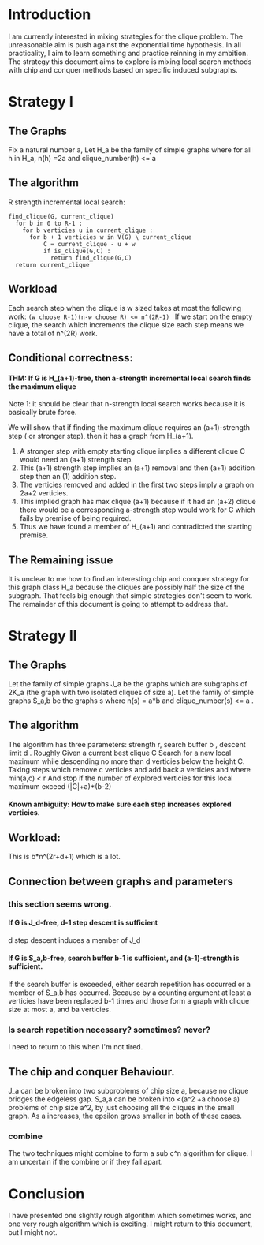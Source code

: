 # Introduction
I am currently interested in mixing strategies for the clique problem.
The unreasonable aim is push against the exponential time hypothesis.
In all practicality, I aim to learn something and practice reinning in my ambition.
The strategy this document aims to explore is mixing local search methods with chip and conquer methods based on specific induced subgraphs.
# Strategy I
## The Graphs
Fix a natural number a,
Let H_a be the family of simple graphs where
for all h in H_a, n(h) =2a and clique_number(h) <= a
## The algorithm
R strength incremental local search:
```
find_clique(G, current_clique)
  for b in 0 to R-1 :
    for b verticies u in current_clique :
      for b + 1 verticies w in V(G) \ current_clique
          C = current_clique - u + w
          if is_clique(G,C) :
            return find_clique(G,C)
  return current_clique
```
## Workload
Each search step when the clique is w sized takes at most the following work:
```(w choose R-1)(n-w choose R) <= n^(2R-1) ```
If we start on the empty clique, the search which increments the clique size each step means we have a total of n^(2R) work.

## Conditional correctness:
#### THM: If G is H_(a+1)-free, then a-strength incremental local search finds the maximum clique
Note 1: it should be clear that n-strength local search works because it is basically brute force.

We will show that if finding the maximum clique requires an (a+1)-strength step ( or stronger step), then it has a graph from H_(a+1).
1. A stronger step with empty starting clique implies a different clique C would need an (a+1) strength step.
2. This (a+1) strength step implies an (a+1) removal and then (a+1) addition step then an (1) addition step.
3. The verticies removed and added in the first two steps imply a graph on 2a+2 verticies.
4. This implied graph has max clique (a+1) because if it had an (a+2) clique there would be a corresponding a-strength step would work for C which fails by premise of being required.
5. Thus we have found a member of H_(a+1) and contradicted the starting premise.
## The Remaining issue
It is unclear to me how to find an interesting chip and conquer strategy for this graph class H_a
because the cliques are possibly half the size of the subgraph. 
That feels big enough that simple strategies don't seem to work.
The remainder of this document is going to attempt to address that.

# Strategy II
## The Graphs
Let the family of simple graphs J_a be the graphs which are subgraphs of 2K_a (the graph with two isolated cliques of size a).
Let the family of simple graphs S_a,b be the graphs s where n(s) = a*b and clique_number(s) <= a .
## The algorithm
The algorithm has three parameters: strength r, search buffer b , descent limit d . 
Roughly Given a current best clique C
Search for a new local maximum while descending no more than d verticies below the height C.
Taking steps which remove c verticies and add back a verticies and where min(a,c) < r
And stop if the number of explored verticies for this local maximum exceed (|C|+a)*(b-2)
#### Known ambiguity: How to make sure each step increases explored verticies.
## Workload:
This is b*n^(2r+d+1) which is a lot.
## Connection between graphs and parameters
### this section seems wrong.
#### If G is J_d-free, d-1 step descent is sufficient
d step descent induces a member of J_d
#### If G is S_a,b-free, search buffer b-1 is sufficient, and (a-1)-strength is sufficient.
If the search buffer is exceeded, either search repetition has occurred or a member of S_a,b has occurred.
Because by a counting argument at least a verticies have been replaced b-1 times and those form a graph with clique size at most a, and ba verticies.
### Is search repetition necessary? sometimes? never?
I need to return to this when I'm not tired.
## The chip and conquer Behaviour.
J_a can be broken into two subproblems of chip size a, because no clique bridges the edgeless gap.
S_a,a can be broken into <(a^2 +a choose a) problems of chip size a^2, by just choosing all the cliques in the small graph.
As a increases, the epsilon grows smaller in both of these cases.
### combine
The two techniques might combine to form a sub c^n algorithm for clique.
I am uncertain if the combine or if they fall apart.
# Conclusion
I have presented one slightly rough algorithm which sometimes works, 
and one very rough algorithm which is exciting.
I might return to this document, but I might not.
